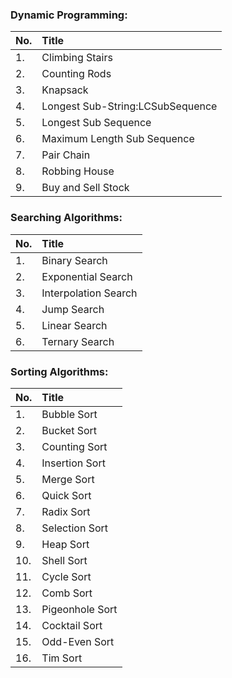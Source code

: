 ### Dynamic Programming:

|No.|Title|
|:---|:---|
|1.|Climbing Stairs|
|2.|Counting Rods|
|3.|Knapsack|
|4.|Longest Sub-String:LCSubSequence
|5.|Longest Sub Sequence|
|6.|Maximum Length Sub Sequence|
|7.|Pair Chain|
|8.|Robbing House|
|9.|Buy and Sell Stock|

### Searching Algorithms:

|No.|Title|
|:---|:---|
|1.|Binary Search
|2.|Exponential Search|
|3.|Interpolation Search|
|4.|Jump Search|
|5.|Linear Search| 
|6.|Ternary Search|

### Sorting Algorithms:

|No.|Title|
|:---|:---|
|1.|Bubble Sort|
|2.|Bucket Sort|
|3.|Counting Sort|
|4.|Insertion Sort| 
|5.|Merge Sort|
|6.|Quick Sort|
|7.|Radix Sort|
|8.|Selection Sort|
|9.|Heap Sort|
|10.|Shell Sort|
|11.|Cycle Sort|
|12.|Comb Sort|
|13.|Pigeonhole Sort|
|14.|Cocktail Sort|
|15.|Odd-Even Sort|
|16.|Tim Sort|
